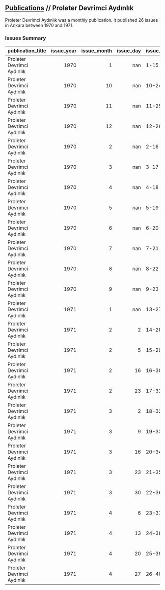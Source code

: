 ## [Publications](publications.md) // Proleter Devrimci Aydınlık

Proleter Devrimci Aydınlık was a monthly publication. It published 26 issues in Ankara between 1970 and 1971.

### Issues Summary

| publication_title          |   issue_year |   issue_month |   issue_day | issue_number   | issue_type    |
|:---------------------------|-------------:|--------------:|------------:|:---------------|:--------------|
| Proleter Devrimci Aydınlık |         1970 |             1 |         nan | 1-15           | regular issue |
| Proleter Devrimci Aydınlık |         1970 |            10 |         nan | 10-24          | regular issue |
| Proleter Devrimci Aydınlık |         1970 |            11 |         nan | 11-25          | regular issue |
| Proleter Devrimci Aydınlık |         1970 |            12 |         nan | 12-26          | regular issue |
| Proleter Devrimci Aydınlık |         1970 |             2 |         nan | 2-16           | regular issue |
| Proleter Devrimci Aydınlık |         1970 |             3 |         nan | 3-17           | regular issue |
| Proleter Devrimci Aydınlık |         1970 |             4 |         nan | 4-18           | regular issue |
| Proleter Devrimci Aydınlık |         1970 |             5 |         nan | 5-19           | regular issue |
| Proleter Devrimci Aydınlık |         1970 |             6 |         nan | 6-20           | regular issue |
| Proleter Devrimci Aydınlık |         1970 |             7 |         nan | 7-21           | regular issue |
| Proleter Devrimci Aydınlık |         1970 |             8 |         nan | 8-22           | regular issue |
| Proleter Devrimci Aydınlık |         1970 |             9 |         nan | 9-23           | regular issue |
| Proleter Devrimci Aydınlık |         1971 |             1 |         nan | 13-27          | regular issue |
| Proleter Devrimci Aydınlık |         1971 |             2 |           2 | 14-28          | regular issue |
| Proleter Devrimci Aydınlık |         1971 |             2 |           5 | 15-29          | regular issue |
| Proleter Devrimci Aydınlık |         1971 |             2 |          16 | 16-30          | regular issue |
| Proleter Devrimci Aydınlık |         1971 |             2 |          23 | 17-31          | regular issue |
| Proleter Devrimci Aydınlık |         1971 |             3 |           2 | 18-32          | regular issue |
| Proleter Devrimci Aydınlık |         1971 |             3 |           9 | 19-33          | regular issue |
| Proleter Devrimci Aydınlık |         1971 |             3 |          16 | 20-34          | regular issue |
| Proleter Devrimci Aydınlık |         1971 |             3 |          23 | 21-35          | regular issue |
| Proleter Devrimci Aydınlık |         1971 |             3 |          30 | 22-36          | regular issue |
| Proleter Devrimci Aydınlık |         1971 |             4 |           6 | 23-37          | regular issue |
| Proleter Devrimci Aydınlık |         1971 |             4 |          13 | 24-38          | regular issue |
| Proleter Devrimci Aydınlık |         1971 |             4 |          20 | 25-39          | regular issue |
| Proleter Devrimci Aydınlık |         1971 |             4 |          27 | 26-40          | regular issue |